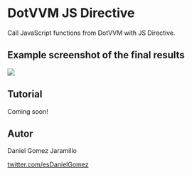 # DotVVM JS Directive
Call JavaScript functions from DotVVM with JS Directive.

## Example screenshot of the final results 

![](https://res.cloudinary.com/practicaldev/image/fetch/s--_sQ6_fmA--/c_limit%2Cf_auto%2Cfl_progressive%2Cq_auto%2Cw_880/https://dev-to-uploads.s3.amazonaws.com/uploads/articles/b3do5370hwupvttq5c14.png)

## Tutorial

Coming soon!

## Autor

Daniel Gomez Jaramillo

[twitter.com/esDanielGomez](https://twitter.com/esDanielGomez)

